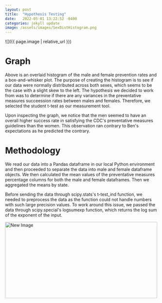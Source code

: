 ```yaml
---
layout: post
title:  "Hypothesis Testing"
date:   2022-05-01 13:22:52 -0400
categories: jekyll update
image: /assets/images/SexDistHistogram.png
---
```


![]({{ page.image | relative_url }})

# Graph
Above is an overlaid histogram of the male and female prevention rates and a box-and-whisker plot. The purpose of creating the histogram is to see if our data were normally distributed across both sexes, which seems to be the case with a slight skew to the left. The hypothesis we decided to work from was to determine if there are any variances in the preventative measures succeession rates between males and females. Therefore, we selected the student t-test as our measurement tool.

Upon inspecting the graph, we notice that the men seemed to have an overall higher success rate in satisfying the CDC's preventative measures guidelines than the women. This observation ran contrary to Ben's expectations as he predicted the contrary.

# Methodology
We read our data into a Pandas dataframe in our local Python environment and then proceeded to separate the data into male and female dataframe objects. We then calculated the mean values of the preventative measures percentage columns for both the male and female dataframes. Then we aggregated the means by state. 

Before sending the data through scipy.stats's t-test_ind function, we needed to preprocess the data as the function could not handle numbers with such large precision values. To work around this issue, we passed the data through scipy.special's logsumexp function, which returns the log sum of the exponent of the input.  

<img src="/ait580blog/assets/images/PlacesUSA.png" alt="New Image" style="width:500px;height:250px">